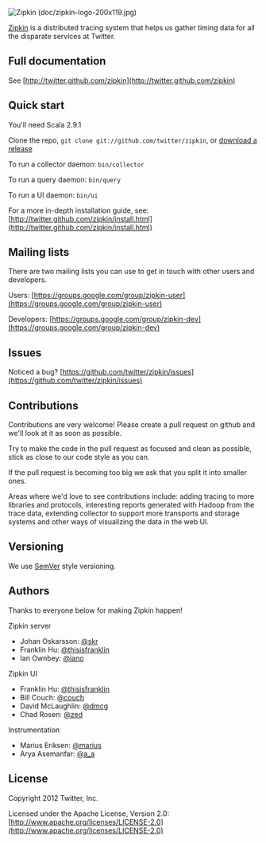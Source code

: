 ![Zipkin (doc/zipkin-logo-200x119.jpg)](https://github.com/twitter/zipkin/raw/master/doc/zipkin-logo-200x119.jpg)

[Zipkin](http://twitter.github.com/zipkin) is a distributed tracing system that helps us gather timing data for all the disparate services at Twitter.

## Full documentation
See [http://twitter.github.com/zipkin](http://twitter.github.com/zipkin)

## Quick start
You'll need Scala 2.9.1

Clone the repo, `git clone git://github.com/twitter/zipkin`, or [download a release](https://github.com/twitter/zipkin/downloads)

To run a collector daemon: `bin/collector`

To run a query daemon: `bin/query`

To run a UI daemon: `bin/ui`

For a more in-depth installation guide, see: [http://twitter.github.com/zipkin/install.html](http://twitter.github.com/zipkin/install.html)

## Mailing lists
There are two mailing lists you can use to get in touch with other users and developers.

Users: [https://groups.google.com/group/zipkin-user](https://groups.google.com/group/zipkin-user)

Developers: [https://groups.google.com/group/zipkin-dev](https://groups.google.com/group/zipkin-dev)

## Issues
Noticed a bug? [https://github.com/twitter/zipkin/issues](https://github.com/twitter/zipkin/issues)

## Contributions
Contributions are very welcome! Please create a pull request on github and we'll look at it as soon as possible.

Try to make the code in the pull request as focused and clean as possible, stick as close to our code style as you can.

If the pull request is becoming too big we ask that you split it into smaller ones.

Areas where we'd love to see contributions include: adding tracing to more libraries and protocols, interesting reports generated with Hadoop from the trace data, extending collector to support more transports and storage systems and other ways of visualizing the data in the web UI.

## Versioning
We use [SemVer](http://semver.org/) style versioning.

## Authors
Thanks to everyone below for making Zipkin happen!

Zipkin server

* Johan Oskarsson: [@skr](https://twitter.com/skr)
* Franklin Hu: [@thisisfranklin](https://twitter.com/thisisfranklin)
* Ian Ownbey: [@iano](https://twitter.com/iano)

Zipkin UI

* Franklin Hu: [@thisisfranklin](https://twitter.com/thisisfranklin)
* Bill Couch: [@couch](https://twitter.com/couch)
* David McLaughlin: [@dmcg](https://twitter.com/dmcg)
* Chad Rosen: [@zed](https://twitter.com/zed)

Instrumentation

* Marius Eriksen: [@marius](https://twitter.com/marius)
* Arya Asemanfar: [@a_a](https://twitter.com/a_a)

## License
Copyright 2012 Twitter, Inc.

Licensed under the Apache License, Version 2.0: [http://www.apache.org/licenses/LICENSE-2.0](http://www.apache.org/licenses/LICENSE-2.0)